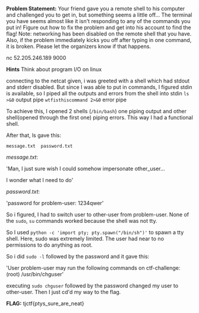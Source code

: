 **Problem Statement:**
Your friend gave you a remote shell to his computer and challenged you to get in, but something seems a little off... The terminal you have seems almost like it isn't responding to any of the commands you put in! Figure out how to fix the problem and get into his account to find the flag! Note: networking has been disabled on the remote shell that you have. Also, if the problem immediately kicks you off after typing in one command, it is broken. Please let the organizers know if that happens.

nc 52.205.246.189 9000

**Hints**
Think about program I/O on linux


connecting to the netcat given, i was greeted with a shell which had stdout and stderr disabled. But since I was able to put in commands, I figured stdin is available, so I piped all the outputs and errors from the shell into stdin
`ls >&0` output pipe
`wtfisthiscommand 2>&0` error pipe

To achieve this, I opened 2 shells (`/bin/bash`) one piping output and other shell(opened through the first one) piping errors.
This way I had a functional shell.

After that, ls gave this:

`message.txt  password.txt`

*message.txt*:

'Man, I just sure wish I could somehow impersonate other_user...  

I wonder what I need to do'

*password.txt*:

'password for problem-user: 1234qwer'

So i figured, I had to switch user to other-user from problem-user.
None of the `sudo`, `su` commands worked because the shell was not tty.

So I used `python -c 'import pty; pty.spawn("/bin/sh")'` to spawn a tty shell.
Here, sudo was extremely limited. The user had near to no permissions to do anything as root.

So i did `sudo -l` followed by the password and it gave this:

'User problem-user may run the following commands on ctf-challenge:
    (root) /usr/bin/chguser'

executing `sudo chguser` followed by the password changed my user to other-user. Then I just cd'd my way to the flag.

**FLAG:** tjctf{ptys_sure_are_neat}


